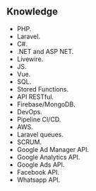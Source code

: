 ## Knowledge

- PHP.
- Laravel.
- C#.
- .NET and ASP NET.
- Livewire.
- JS.
- Vue.
- SQL. 
- Stored Functions.
- API RESTful.
- Firebase/MongoDB.
- DevOps.
- Pipeline CI/CD.
- AWS.
- Laravel queues.
- SCRUM.
- Google Ad Manager API.
- Google Analytics API.
- Google Ads API.
- Facebook API.
- Whatsapp API.

